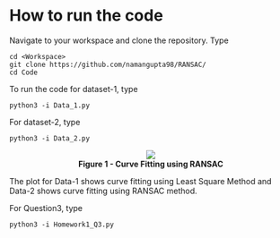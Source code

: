 # How to run the code

Navigate to your workspace and clone the repository. Type
```
cd <Workspace>
git clone https://github.com/namangupta98/RANSAC/
cd Code
```
To run the code for dataset-1, type
```
python3 -i Data_1.py 
```

For dataset-2, type
```
python3 -i Data_2.py
```
<p align="center">
  <img src="https://github.com/namangupta98/RANSAC/blob/master/Reference/Figure_1.png">
  <br><b>Figure 1 - Curve Fitting using RANSAC</b><br>
</p>

The plot for Data-1 shows curve fitting using Least Square Method and Data-2 shows curve fitting using RANSAC method.

For Question3, type
```
python3 -i Homework1_Q3.py
```
